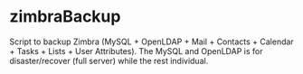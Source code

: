zimbraBackup
============

Script to backup Zimbra (MySQL + OpenLDAP + Mail + Contacts + Calendar + Tasks + Lists + User Attributes).
The MySQL and OpenLDAP is for disaster/recover (full server) while the rest individual.
